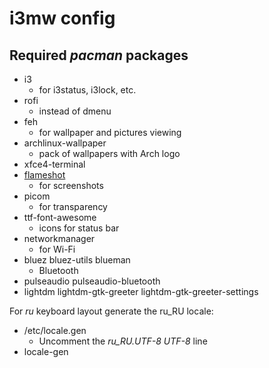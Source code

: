 # i3mw config

## Required _pacman_ packages
- i3
  - for i3status, i3lock, etc.
- rofi
  - instead of dmenu
- feh
  - for wallpaper and pictures viewing
- archlinux-wallpaper
  - pack of wallpapers with Arch logo
- xfce4-terminal
- [flameshot](https://github.com/flameshot-org/flameshot)
  - for screenshots
- picom
  - for transparency
- ttf-font-awesome
  - icons for status bar
- networkmanager
  - for Wi-Fi
- bluez bluez-utils blueman
  - Bluetooth
- pulseaudio pulseaudio-bluetooth
- lightdm lightdm-gtk-greeter lightdm-gtk-greeter-settings

For _ru_ keyboard layout generate the ru_RU locale:
- /etc/locale.gen
    - Uncomment the _ru_RU.UTF-8 UTF-8_ line
- locale-gen
